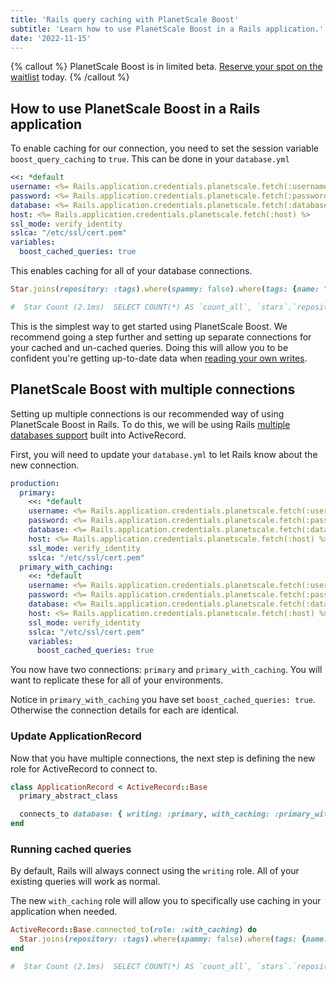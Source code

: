 ```yaml
---
title: 'Rails query caching with PlanetScale Boost'
subtitle: 'Learn how to use PlanetScale Boost in a Rails application.'
date: '2022-11-15'
---
```


{% callout %}
PlanetScale Boost is in limited beta. [Reserve your spot on the waitlist](/features/boost) today.
{% /callout %}

## How to use PlanetScale Boost in a Rails application

To enable caching for our connection, you need to set the session variable `boost_query_caching` to `true`. This can be done in your `database.yml`

```yaml
<<: *default
username: <%= Rails.application.credentials.planetscale.fetch(:username) %>
password: <%= Rails.application.credentials.planetscale.fetch(:password) %>
database: <%= Rails.application.credentials.planetscale.fetch(:database) %>
host: <%= Rails.application.credentials.planetscale.fetch(:host) %>
ssl_mode: verify_identity
sslca: "/etc/ssl/cert.pem"
variables:
  boost_cached_queries: true
```

This enables caching for all of your database connections.

```ruby
Star.joins(repository: :tags).where(spammy: false).where(tags: {name: "trending"}).group(:repository).count

#  Star Count (2.1ms)  SELECT COUNT(*) AS `count_all`, `stars`.`repository_id` AS `stars_repository_id` FROM `stars` INNER JOIN `repositories` ON `repositories`.`id` = `stars`.`repository_id` INNER JOIN `repository_tags` ON `repository_tags`.`repository_id` = `repositories`.`id` INNER JOIN `tags` ON `tags`.`id` = `repository_tags`.`tag_id` WHERE `stars`.`spammy` = FALSE AND `tags`.`name` = 'trending' GROUP BY `stars`.`repository_id`
```

This is the simplest way to get started using PlanetScale Boost. We recommend going a step further and setting up separate connections for your cached and un-cached queries.
Doing this will allow you to be confident you're getting up-to-date data when [reading your own writes](/docs/concepts/query-caching-with-planetscale-boost#replication-lag-and-read-your-writes).

## PlanetScale Boost with multiple connections

Setting up multiple connections is our recommended way of using PlanetScale Boost in Rails. To do this, we will be using Rails
[multiple databases support](https://guides.rubyonrails.org/active_record_multiple_databases.html) built into ActiveRecord.

First, you will need to update your `database.yml` to let Rails know about the new connection.

```yaml
production:
  primary:
    <<: *default
    username: <%= Rails.application.credentials.planetscale.fetch(:username) %>
    password: <%= Rails.application.credentials.planetscale.fetch(:password) %>
    database: <%= Rails.application.credentials.planetscale.fetch(:database) %>
    host: <%= Rails.application.credentials.planetscale.fetch(:host) %>
    ssl_mode: verify_identity
    sslca: "/etc/ssl/cert.pem"
  primary_with_caching:
    <<: *default
    username: <%= Rails.application.credentials.planetscale.fetch(:username) %>
    password: <%= Rails.application.credentials.planetscale.fetch(:password) %>
    database: <%= Rails.application.credentials.planetscale.fetch(:database) %>
    host: <%= Rails.application.credentials.planetscale.fetch(:host) %>
    ssl_mode: verify_identity
    sslca: "/etc/ssl/cert.pem"
    variables:
      boost_cached_queries: true

```

You now have two connections: `primary` and `primary_with_caching`. You will want to replicate these for all of your environments.

Notice in `primary_with_caching` you have set `boost_cached_queries: true`. Otherwise the connection details for each are identical.

### Update ApplicationRecord

Now that you have multiple connections, the next step is defining the new role for ActiveRecord to connect to.

```ruby
class ApplicationRecord < ActiveRecord::Base
  primary_abstract_class

  connects_to database: { writing: :primary, with_caching: :primary_with_caching }
end
```

### Running cached queries

By default, Rails will always connect using the `writing` role. All of your existing queries will work as normal.

The new `with_caching` role will allow you to specifically use caching in your application when needed.

```ruby
ActiveRecord::Base.connected_to(role: :with_caching) do
  Star.joins(repository: :tags).where(spammy: false).where(tags: {name: "trending"}).group(:repository).count
end

#  Star Count (2.1ms)  SELECT COUNT(*) AS `count_all`, `stars`.`repository_id` AS `stars_repository_id` FROM `stars` INNER JOIN `repositories` ON `repositories`.`id` = `stars`.`repository_id` INNER JOIN `repository_tags` ON `repository_tags`.`repository_id` = `repositories`.`id` INNER JOIN `tags` ON `tags`.`id` = `repository_tags`.`tag_id` WHERE `stars`.`spammy` = FALSE AND `tags`.`name` = 'trending' GROUP BY `stars`.`repository_id`
```
